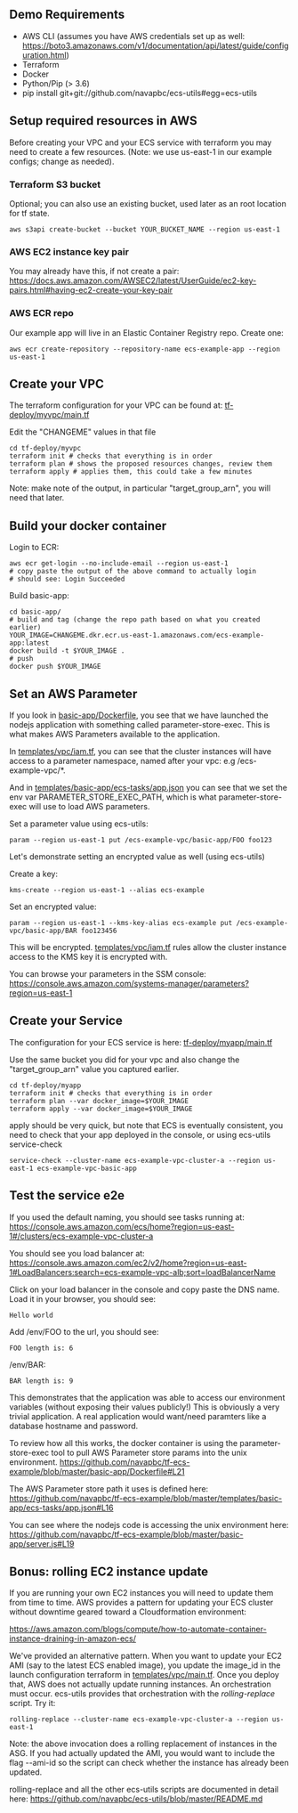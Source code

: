 ## Demo Requirements

- AWS CLI (assumes you have AWS credentials set up as well: https://boto3.amazonaws.com/v1/documentation/api/latest/guide/configuration.html)
- Terraform
- Docker
- Python/Pip (> 3.6)
- pip install git+git://github.com/navapbc/ecs-utils#egg=ecs-utils

## Setup required resources in AWS

Before creating your VPC and your ECS service with terraform you may need to create a few resources. (Note: we use us-east-1 in our example configs; change as needed).

### Terraform S3 bucket

Optional; you can also use an existing bucket, used later as an root location for tf state.
```
aws s3api create-bucket --bucket YOUR_BUCKET_NAME --region us-east-1
```

### AWS EC2 instance key pair

You may already have this, if not create a pair: https://docs.aws.amazon.com/AWSEC2/latest/UserGuide/ec2-key-pairs.html#having-ec2-create-your-key-pair

### AWS ECR repo

Our example app will live in an Elastic Container Registry repo.  Create one:
```
aws ecr create-repository --repository-name ecs-example-app --region us-east-1
```

## Create your VPC

The terraform configuration for your VPC can be found at: [tf-deploy/myvpc/main.tf](../tf-deploy/myvpc/main.tf)

Edit the "CHANGEME" values in that file

```
cd tf-deploy/myvpc
terraform init # checks that everything is in order
terraform plan # shows the proposed resources changes, review them
terraform apply # applies them, this could take a few minutes
```

Note: make note of the output, in particular "target_group_arn", you will need that later.

## Build your docker container

Login to ECR:
```
aws ecr get-login --no-include-email --region us-east-1
# copy paste the output of the above command to actually login
# should see: Login Succeeded
```

Build basic-app:
```
cd basic-app/
# build and tag (change the repo path based on what you created earlier)
YOUR_IMAGE=CHANGEME.dkr.ecr.us-east-1.amazonaws.com/ecs-example-app:latest
docker build -t $YOUR_IMAGE .
# push
docker push $YOUR_IMAGE
```

## Set an AWS Parameter

If you look in [basic-app/Dockerfile](../basic-app/Dockerfile), you see that we have launched the nodejs application with something called parameter-store-exec. This is what makes AWS Parameters available to the application.

In [templates/vpc/iam.tf](../templates/vpc/iam.tf), you can see that the cluster instances will have access to a parameter namespace, named after your vpc: e.g /ecs-example-vpc/*.

And in [templates/basic-app/ecs-tasks/app.json](../templates/basic-app/ecs-tasks/app.json) you can see that we set the env var PARAMETER_STORE_EXEC_PATH, which is what parameter-store-exec will use to load AWS parameters.

Set a parameter value using ecs-utils:
```
param --region us-east-1 put /ecs-example-vpc/basic-app/FOO foo123
```

Let's demonstrate setting an encrypted value as well (using ecs-utils)

Create a key:
```
kms-create --region us-east-1 --alias ecs-example
```

Set an encrypted value:
```
param --region us-east-1 --kms-key-alias ecs-example put /ecs-example-vpc/basic-app/BAR foo123456
```

This will be encrypted. [templates/vpc/iam.tf](../templates/vpc/iam.tf) rules allow the cluster instance access to the KMS key it is encrypted with.

You can browse your parameters in the SSM console:
https://console.aws.amazon.com/systems-manager/parameters?region=us-east-1

## Create your Service
The configuration for your ECS service is here: [tf-deploy/myapp/main.tf](../tf-deploy/myapp/main.tf)

Use the same bucket you did for your vpc and also change the "target_group_arn" value you captured earlier.


```
cd tf-deploy/myapp
terraform init # checks that everything is in order
terraform plan --var docker_image=$YOUR_IMAGE
terraform apply --var docker_image=$YOUR_IMAGE
```

apply should be very quick, but note that ECS is eventually consistent, you need to check that your app deployed in the console, or using ecs-utils service-check
```
service-check --cluster-name ecs-example-vpc-cluster-a --region us-east-1 ecs-example-vpc-basic-app
```

## Test the service e2e

If you used the default naming, you should see tasks running at:
https://console.aws.amazon.com/ecs/home?region=us-east-1#/clusters/ecs-example-vpc-cluster-a

You should see you load balancer at:
https://console.aws.amazon.com/ec2/v2/home?region=us-east-1#LoadBalancers:search=ecs-example-vpc-alb;sort=loadBalancerName

Click on your load balancer in the console and copy paste the DNS name. Load it in your browser, you should see:
```
Hello world
```

Add /env/FOO to the url, you should see:
```
FOO length is: 6
```

/env/BAR:
```
BAR length is: 9
```

This demonstrates that the application was able to access our environment variables (without exposing their values publicly!) This is obviously a very trivial application. A real application would want/need paramters like a database hostname and password.

To review how all this works, the docker container is using the parameter-store-exec tool to pull AWS Parameter store params into the unix environment.
https://github.com/navapbc/tf-ecs-example/blob/master/basic-app/Dockerfile#L21

The AWS Parameter store path it uses is defined here:
https://github.com/navapbc/tf-ecs-example/blob/master/templates/basic-app/ecs-tasks/app.json#L16

You can see where the nodejs code is accessing the unix environment here: https://github.com/navapbc/tf-ecs-example/blob/master/basic-app/server.js#L19

## Bonus: rolling EC2 instance update

If you are running your own EC2 instances you will need to update them from time to time. AWS provides a pattern for updating your ECS cluster without downtime geared toward a Cloudformation environment:

https://aws.amazon.com/blogs/compute/how-to-automate-container-instance-draining-in-amazon-ecs/

We've provided an alternative pattern. When you want to update your EC2 AMI (say to the latest ECS enabled image), you update the image_id in the launch configuration terraform in [templates/vpc/main.tf](../templates/vpc/main.tf). Once you deploy that, AWS does not actually update running instances. An orchestration must occur. ecs-utils provides that orchestration with the *rolling-replace* script. Try it:

```
rolling-replace --cluster-name ecs-example-vpc-cluster-a --region us-east-1
```

Note: the above invocation does a rolling replacement of instances in the ASG. If you had actually updated the AMI, you would want to include the flag --ami-id so the script can check whether the instance has already been updated.

rolling-replace and all the other ecs-utils scripts are documented in detail here: https://github.com/navapbc/ecs-utils/blob/master/README.md
